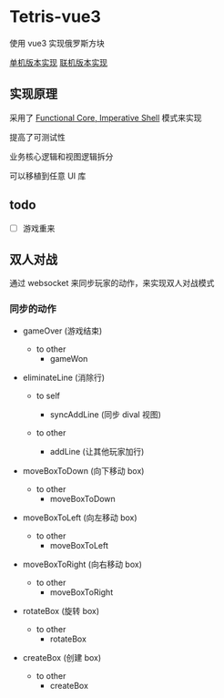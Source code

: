 # Tetris-vue3

使用 vue3 实现俄罗斯方块

[单机版本实现](https://github.com/cuixiaorui/tetris-vue3/tree/stand-alone)
[联机版本实现](https://github.com/cuixiaorui/tetris-vue3/tree/online)

## 实现原理

采用了 [Functional Core, Imperative Shell](https://marsbased.com/blog/2020/01/20/functional-core-imperative-shell/#:~:text=The%20pattern.%20This%20pattern%20is%20sometimes%20called%20functional,commands.%20We%20keep%20that%20code%20small%20and%20trivial.) 模式来实现

提高了可测试性

业务核心逻辑和视图逻辑拆分

可以移植到任意 UI 库



## todo

- [ ] 游戏重来

## 双人对战

通过 websocket 来同步玩家的动作，来实现双人对战模式

### 同步的动作

- gameOver (游戏结束)

  - to other
    - gameWon

- eliminateLine (消除行)

  - to self

    - syncAddLine (同步 dival 视图)

  - to other
    - addLine (让其他玩家加行)

- moveBoxToDown (向下移动 box)

  - to other
    - moveBoxToDown

- moveBoxToLeft (向左移动 box)

  - to other
    - moveBoxToLeft

- moveBoxToRight (向右移动 box)

  - to other
    - moveBoxToRight

- rotateBox (旋转 box)

  - to other
    - rotateBox

- createBox (创建 box)
  - to other
    - createBox

